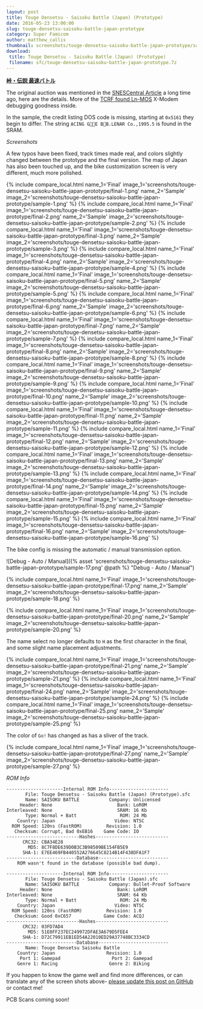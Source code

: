 ```yaml
---
layout: post
title: Touge Densetsu - Saisoku Battle (Japan) (Prototype)
date: 2016-05-23 13:00:00
slug: touge-densetsu-saisoku-battle-japan-prototype
category: Super Famicom
author: matthew_callis
thumbnail: screenshots/touge-densetsu-saisoku-battle-japan-prototype/sample-1.png
download:
 title: Touge Densetsu - Saisoku Battle (Japan) (Prototype)
 filename: sfc/touge-densetsu-saisoku-battle-japan-prototype.7z
---
```


__[峠・伝説 最速バトル](https://superfamicom.org/info/touge-densetsu-saisoku-battle)__

The original auction was mentioned in the [SNESCentral Article](http://www.snescentral.com/article.php?id=0872) a long time ago, here are the details. More of the [TCRF found Ln-MOS](https://tcrf.net/GT_Racing) X-Modem debugging goodness inside.

In the sample, the credit listing DOS code is missing, starting at `0x5161` they begin to differ. The string `ACING GE BB.LENAR Co.,1995.5` is found in the SRAM.

_Screenshots_

A few typos have been fixed, track times made real, and colors slightly changed between the prototype and the final version. The map of Japan has also been touched up, and the bike customization screen is very different, much more polished.

{% include compare_local.html name_1='Final' image_1='screenshots/touge-densetsu-saisoku-battle-japan-prototype/final-1.png' name_2='Sample' image_2='screenshots/touge-densetsu-saisoku-battle-japan-prototype/sample-1.png' %}
{% include compare_local.html name_1='Final' image_1='screenshots/touge-densetsu-saisoku-battle-japan-prototype/final-2.png' name_2='Sample' image_2='screenshots/touge-densetsu-saisoku-battle-japan-prototype/sample-2.png' %}
{% include compare_local.html name_1='Final' image_1='screenshots/touge-densetsu-saisoku-battle-japan-prototype/final-3.png' name_2='Sample' image_2='screenshots/touge-densetsu-saisoku-battle-japan-prototype/sample-3.png' %}
{% include compare_local.html name_1='Final' image_1='screenshots/touge-densetsu-saisoku-battle-japan-prototype/final-4.png' name_2='Sample' image_2='screenshots/touge-densetsu-saisoku-battle-japan-prototype/sample-4.png' %}
{% include compare_local.html name_1='Final' image_1='screenshots/touge-densetsu-saisoku-battle-japan-prototype/final-5.png' name_2='Sample' image_2='screenshots/touge-densetsu-saisoku-battle-japan-prototype/sample-5.png' %}
{% include compare_local.html name_1='Final' image_1='screenshots/touge-densetsu-saisoku-battle-japan-prototype/final-6.png' name_2='Sample' image_2='screenshots/touge-densetsu-saisoku-battle-japan-prototype/sample-6.png' %}
{% include compare_local.html name_1='Final' image_1='screenshots/touge-densetsu-saisoku-battle-japan-prototype/final-7.png' name_2='Sample' image_2='screenshots/touge-densetsu-saisoku-battle-japan-prototype/sample-7.png' %}
{% include compare_local.html name_1='Final' image_1='screenshots/touge-densetsu-saisoku-battle-japan-prototype/final-8.png' name_2='Sample' image_2='screenshots/touge-densetsu-saisoku-battle-japan-prototype/sample-8.png' %}
{% include compare_local.html name_1='Final' image_1='screenshots/touge-densetsu-saisoku-battle-japan-prototype/final-9.png' name_2='Sample' image_2='screenshots/touge-densetsu-saisoku-battle-japan-prototype/sample-9.png' %}
{% include compare_local.html name_1='Final' image_1='screenshots/touge-densetsu-saisoku-battle-japan-prototype/final-10.png' name_2='Sample' image_2='screenshots/touge-densetsu-saisoku-battle-japan-prototype/sample-10.png' %}
{% include compare_local.html name_1='Final' image_1='screenshots/touge-densetsu-saisoku-battle-japan-prototype/final-11.png' name_2='Sample' image_2='screenshots/touge-densetsu-saisoku-battle-japan-prototype/sample-11.png' %}
{% include compare_local.html name_1='Final' image_1='screenshots/touge-densetsu-saisoku-battle-japan-prototype/final-12.png' name_2='Sample' image_2='screenshots/touge-densetsu-saisoku-battle-japan-prototype/sample-12.png' %}
{% include compare_local.html name_1='Final' image_1='screenshots/touge-densetsu-saisoku-battle-japan-prototype/final-13.png' name_2='Sample' image_2='screenshots/touge-densetsu-saisoku-battle-japan-prototype/sample-13.png' %}
{% include compare_local.html name_1='Final' image_1='screenshots/touge-densetsu-saisoku-battle-japan-prototype/final-14.png' name_2='Sample' image_2='screenshots/touge-densetsu-saisoku-battle-japan-prototype/sample-14.png' %}
{% include compare_local.html name_1='Final' image_1='screenshots/touge-densetsu-saisoku-battle-japan-prototype/final-15.png' name_2='Sample' image_2='screenshots/touge-densetsu-saisoku-battle-japan-prototype/sample-15.png' %}
{% include compare_local.html name_1='Final' image_1='screenshots/touge-densetsu-saisoku-battle-japan-prototype/final-16.png' name_2='Sample' image_2='screenshots/touge-densetsu-saisoku-battle-japan-prototype/sample-16.png' %}

The bike config is missing the automatic / manual transmission option.

![Debug - Auto / Manual]({% asset 'screenshots/touge-densetsu-saisoku-battle-japan-prototype/sample-17.png' @path %} "Debug - Auto / Manual")

{% include compare_local.html name_1='Final' image_1='screenshots/touge-densetsu-saisoku-battle-japan-prototype/final-17.png' name_2='Sample' image_2='screenshots/touge-densetsu-saisoku-battle-japan-prototype/sample-18.png' %}

{% include compare_local.html name_1='Final' image_1='screenshots/touge-densetsu-saisoku-battle-japan-prototype/final-20.png' name_2='Sample' image_2='screenshots/touge-densetsu-saisoku-battle-japan-prototype/sample-20.png' %}

The name select no  longer defaults to `H` as the first character in the final, and some slight name placement adjustments.

{% include compare_local.html name_1='Final' image_1='screenshots/touge-densetsu-saisoku-battle-japan-prototype/final-21.png' name_2='Sample' image_2='screenshots/touge-densetsu-saisoku-battle-japan-prototype/sample-21.png' %}
{% include compare_local.html name_1='Final' image_1='screenshots/touge-densetsu-saisoku-battle-japan-prototype/final-24.png' name_2='Sample' image_2='screenshots/touge-densetsu-saisoku-battle-japan-prototype/sample-24.png' %}
{% include compare_local.html name_1='Final' image_1='screenshots/touge-densetsu-saisoku-battle-japan-prototype/final-25.png' name_2='Sample' image_2='screenshots/touge-densetsu-saisoku-battle-japan-prototype/sample-25.png' %}

The color of `Go!` has changed as has a sliver of the track.

{% include compare_local.html name_1='Final' image_1='screenshots/touge-densetsu-saisoku-battle-japan-prototype/final-27.png' name_2='Sample' image_2='screenshots/touge-densetsu-saisoku-battle-japan-prototype/sample-27.png' %}

_ROM Info_

```
---------------------Internal ROM Info----------------------
       File: Touge Densetsu - Saisoku Battle (Japan) (Prototype).sfc
       Name: SAISOKU BATTLE           Company: Unlicensed
     Header: None                        Bank: LoROM
Interleaved: None                        SRAM: 16 Kb
       Type: Normal + Batt                ROM: 24 Mb
    Country: Japan                      Video: NTSC
  ROM Speed: 120ns (FastROM)         Revision: 1.0
   Checksum: Corrupt, Bad 0xEB16    Game Code: IO
---------------------------Hashes---------------------------
      CRC32: CBA34E28
        MD5: 8C7F8DE639D0B3C3B98509BE154FB5E9
      SHA-1: E7EE469FB440552A276645C8214B14F438DFA1F7
--------------------------Database--------------------------
    ROM wasn't found in the database (possible bad dump).

---------------------Internal ROM Info----------------------
       File: Touge Densetsu - Saisoku Battle (Japan).sfc
       Name: SAISOKU BATTLE           Company: Bullet-Proof Software
     Header: None                        Bank: LoROM
Interleaved: None                        SRAM: 64 Kb
       Type: Normal + Batt                ROM: 24 Mb
    Country: Japan                      Video: NTSC
  ROM Speed: 120ns (FastROM)         Revision: 1.0
   Checksum: Good 0xC657            Game Code: ACQJ
---------------------------Hashes---------------------------
      CRC32: 03FD7AD4
        MD5: 51E0FF237EC249972DFAE3A679D5FEE4
      SHA-1: D72C79911EB1ED54A22010ED29A37748BC3334CD
--------------------------Database--------------------------
       Name: Touge Densetsu Saisoku Battle
    Country: Japan                   Revision: 1.0
     Port 1: Gamepad                   Port 2: Gamepad
    Genre 1: Racing                   Genre 2: Biking
```

If you happen to know the game well and find more differences, or can translate any of the screen shots above- [please update this post on GitHub](https://github.com/MatthewCallis/eludevisibility.org) or contact me!

PCB Scans coming soon!
